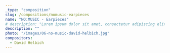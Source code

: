 ```yaml
---
_type: "composition"
slug: /compositions/nomusic-earpieces
name: "NO:MUSIC - Earpieces"
# description: "Lorem ipsum dolor sit amet, consectetur adipiscing elit, sed do eiusmod tempor incididunt ut labore et dolore magna aliqua. Ut enim ad minim veniam, quis nostrud exercitation ullamco laboris nisi ut aliquip ex ea commodo consequat. Duis aute irure dolor in reprehenderit in voluptate velit esse cillum dolore eu fugiat nulla pariatur. Excepteur sint occaecat cupidatat non proident, sunt in culpa qui officia deserunt mollit anim id est laborum."
description: ""
photo: "/images/06-no-music-david-helbich.jpg"
compositors:
  - David Helbich
---
```

